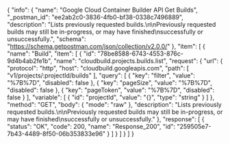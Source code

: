 {
  "info": {
    "name": "Google Cloud Container Builder API Get Builds",
    "_postman_id": "ee2ab2c0-3836-4fb0-bf38-0338c7496889",
    "description": "Lists previously requested builds.\n\nPreviously requested builds may still be in-progress, or may have finished\nsuccessfully or unsuccessfully.",
    "schema": "https://schema.getpostman.com/json/collection/v2.0.0/"
  },
  "item": [
    {
      "name": "Build",
      "item": [
        {
          "id": "78be8588-6743-4553-876c-9d4b4ab2fe1b",
          "name": "cloudbuild.projects.builds.list",
          "request": {
            "url": {
              "protocol": "http",
              "host": "cloudbuild.googleapis.com",
              "path": [
                "v1/projects/:projectId/builds"
              ],
              "query": [
                {
                  "key": "filter",
                  "value": "%7B%7D",
                  "disabled": false
                },
                {
                  "key": "pageSize",
                  "value": "%7B%7D",
                  "disabled": false
                },
                {
                  "key": "pageToken",
                  "value": "%7B%7D",
                  "disabled": false
                }
              ],
              "variable": [
                {
                  "id": "projectId",
                  "value": "{}",
                  "type": "string"
                }
              ]
            },
            "method": "GET",
            "body": {
              "mode": "raw"
            },
            "description": "Lists previously requested builds.\n\nPreviously requested builds may still be in-progress, or may have finished\nsuccessfully or unsuccessfully."
          },
          "response": [
            {
              "status": "OK",
              "code": 200,
              "name": "Response_200",
              "id": "259505e7-7b43-4489-8f50-06b353833e96"
            }
          ]
        }
      ]
    }
  ]
}